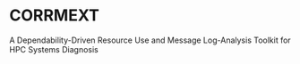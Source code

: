 # CORRMEXT
A Dependability-Driven Resource Use and Message Log-Analysis Toolkit for HPC Systems Diagnosis
